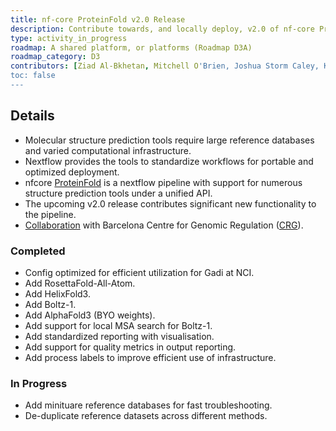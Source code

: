 ```yaml
---
title: nf-core ProteinFold v2.0 Release
description: Contribute towards, and locally deploy, v2.0 of nf-core ProteinFold workflow.
type: activity_in_progress
roadmap: A shared platform, or platforms (Roadmap D3A)
roadmap_category: D3
contributors: [Ziad Al-Bkhetan, Mitchell O'Brien, Joshua Storm Caley, Keiran Rowell, Thomas Litfin]
toc: false
---
```


## Details

- Molecular structure prediction tools require large reference databases and varied computational infrastructure.
- Nextflow provides the tools to standardize workflows for portable and optimized deployment.
- nfcore [ProteinFold](https://nf-co.re/proteinfold/1.1.1) is a nextflow pipeline with support for numerous structure prediction tools under a unified API.
- The upcoming v2.0 release contributes significant new functionality to the pipeline.
- [Collaboration](https://www.biocommons.org.au/news/nf-core-hackathon-2025) with Barcelona Centre for Genomic Regulation ([CRG](https://www.crg.eu/)).

### Completed

- Config optimized for efficient utilization for Gadi at NCI.
- Add RosettaFold-All-Atom.
- Add HelixFold3.
- Add Boltz-1.
- Add AlphaFold3 (BYO weights).
- Add support for local MSA search for Boltz-1.
- Add standardized reporting with visualisation.
- Add support for quality metrics in output reporting.
- Add process labels to improve efficient use of infrastructure.

### In Progress

- Add minituare reference databases for fast troubleshooting.
- De-duplicate reference datasets across different methods.